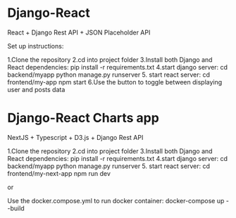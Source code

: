 # Django-React
React + Django Rest API + JSON Placeholder API

Set up instructions:

1.Clone the repository
2.cd into project folder
3.Install both Django and React dependencies:
    pip install -r requirements.txt
4.start django server:
    cd backend/myapp
    python manage.py runserver
5. start react server:
    cd frontend/my-app
    npm start
6.Use the button to toggle between displaying user and posts data 


# Django-React Charts app

NextJS + Typescript + D3.js + Django Rest API

1.Clone the repository
2.cd into project folder
3.Install both Django and React dependencies:
    pip install -r requirements.txt
4.start django server:
    cd backend/myapp
    python manage.py runserver
5. start react server:
    cd frontend/my-next-app
    npm run dev

or 

Use the docker.compose.yml to run docker container:  docker-compose up --build


